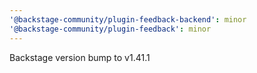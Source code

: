 ```yaml
---
'@backstage-community/plugin-feedback-backend': minor
'@backstage-community/plugin-feedback': minor
---
```


Backstage version bump to v1.41.1
